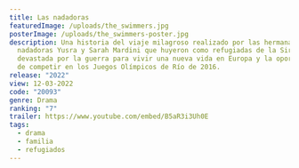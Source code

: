 ```yaml
---
title: Las nadadoras
featuredImage: /uploads/the_swimmers.jpg
posterImage: /uploads/the_swimmers-poster.jpg
description: Una historia del viaje milagroso realizado por las hermanas
  nadadoras Yusra y Sarah Mardini que huyeron como refugiadas de la Siria
  devastada por la guerra para vivir una nueva vida en Europa y la oportunidad
  de competir en los Juegos Olímpicos de Río de 2016.
release: "2022"
view: 12-03-2022
code: "20093"
genre: Drama
ranking: "7"
trailer: https://www.youtube.com/embed/B5aR3i3Uh0E
tags:
  - drama
  - familia
  - refugiados
---
```

